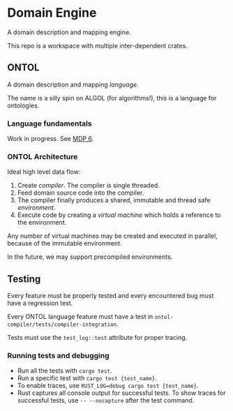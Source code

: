 # Domain Engine

A domain description and mapping engine.

This repo is a workspace with multiple inter-dependent crates.

## ONTOL
A domain description and mapping _language_.

The name is a silly spin on ALGOL (for algorithms!), this is a language for ontologies.

### Language fundamentals

Work in progress. See [MDP 6](https://gitlab.com/protojour/x-design-proposals/-/issues/8).

### ONTOL Architecture

Ideal high level data flow:

1. Create _compiler_. The compiler is single threaded.
2. Feed domain source code into the compiler.
3. The compiler finally produces a shared, immutable and thread safe _environment_.
4. Execute code by creating a _virtual machine_ which holds a reference to the environment.

Any number of virtual machines may be created and executed in parallel, because of the immutable environment.

In the future, we may support precompiled environments.

## Testing

Every feature must be properly tested and every encountered bug must have a regression test.

Every ONTOL language feature must have a test in `ontol-compiler/tests/compiler-integration`.

Tests must use the `test_log::test` attribute for proper tracing.

### Running tests and debugging

* Run all the tests with `cargo test`.
* Run a specific test with `cargo test {test_name}`.
* To enable traces, use `RUST_LOG=debug cargo test {test_name}`.
* Rust captures all console output for successful tests. To show traces for successful tests, use `-- --nocapture` after the test command.
